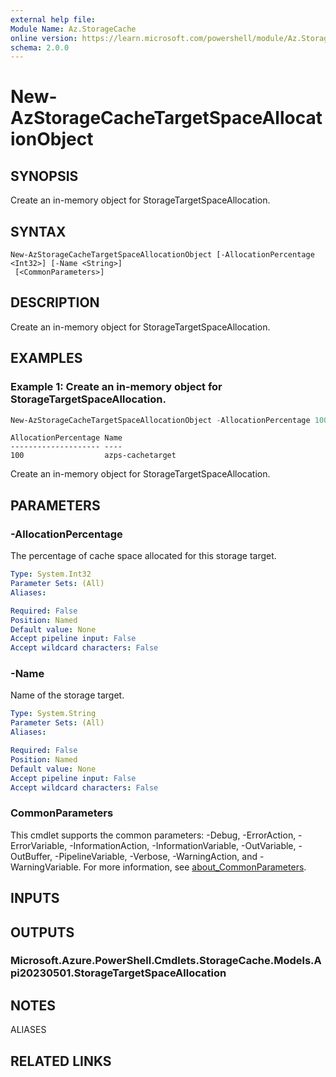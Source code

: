 ```yaml
---
external help file:
Module Name: Az.StorageCache
online version: https://learn.microsoft.com/powershell/module/Az.StorageCache/new-AzStorageCacheTargetSpaceAllocationObject
schema: 2.0.0
---
```


# New-AzStorageCacheTargetSpaceAllocationObject

## SYNOPSIS
Create an in-memory object for StorageTargetSpaceAllocation.

## SYNTAX

```
New-AzStorageCacheTargetSpaceAllocationObject [-AllocationPercentage <Int32>] [-Name <String>]
 [<CommonParameters>]
```

## DESCRIPTION
Create an in-memory object for StorageTargetSpaceAllocation.

## EXAMPLES

### Example 1: Create an in-memory object for StorageTargetSpaceAllocation.
```powershell
New-AzStorageCacheTargetSpaceAllocationObject -AllocationPercentage 100 -Name azps-cachetarget
```

```output
AllocationPercentage Name
-------------------- ----
100                  azps-cachetarget
```

Create an in-memory object for StorageTargetSpaceAllocation.

## PARAMETERS

### -AllocationPercentage
The percentage of cache space allocated for this storage target.

```yaml
Type: System.Int32
Parameter Sets: (All)
Aliases:

Required: False
Position: Named
Default value: None
Accept pipeline input: False
Accept wildcard characters: False
```

### -Name
Name of the storage target.

```yaml
Type: System.String
Parameter Sets: (All)
Aliases:

Required: False
Position: Named
Default value: None
Accept pipeline input: False
Accept wildcard characters: False
```

### CommonParameters
This cmdlet supports the common parameters: -Debug, -ErrorAction, -ErrorVariable, -InformationAction, -InformationVariable, -OutVariable, -OutBuffer, -PipelineVariable, -Verbose, -WarningAction, and -WarningVariable. For more information, see [about_CommonParameters](http://go.microsoft.com/fwlink/?LinkID=113216).

## INPUTS

## OUTPUTS

### Microsoft.Azure.PowerShell.Cmdlets.StorageCache.Models.Api20230501.StorageTargetSpaceAllocation

## NOTES

ALIASES

## RELATED LINKS

